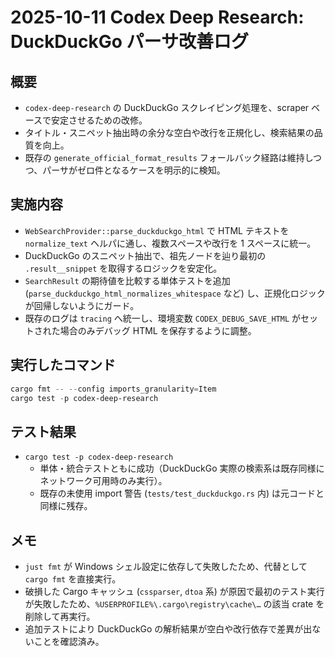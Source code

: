 # 2025-10-11 Codex Deep Research: DuckDuckGo パーサ改善ログ

## 概要
- `codex-deep-research` の DuckDuckGo スクレイピング処理を、scraper ベースで安定させるための改修。
- タイトル・スニペット抽出時の余分な空白や改行を正規化し、検索結果の品質を向上。
- 既存の `generate_official_format_results` フォールバック経路は維持しつつ、パーサがゼロ件となるケースを明示的に検知。

## 実施内容
- `WebSearchProvider::parse_duckduckgo_html` で HTML テキストを `normalize_text` ヘルパに通し、複数スペースや改行を 1 スペースに統一。
- DuckDuckGo のスニペット抽出で、祖先ノードを辿り最初の `.result__snippet` を取得するロジックを安定化。
- `SearchResult` の期待値を比較する単体テストを追加 (`parse_duckduckgo_html_normalizes_whitespace` など) し、正規化ロジックが回帰しないようにガード。
- 既存のログは `tracing` へ統一し、環境変数 `CODEX_DEBUG_SAVE_HTML` がセットされた場合のみデバッグ HTML を保存するように調整。

## 実行したコマンド
```powershell
cargo fmt -- --config imports_granularity=Item
cargo test -p codex-deep-research
```

## テスト結果
- `cargo test -p codex-deep-research`
  - 単体・統合テストともに成功（DuckDuckGo 実際の検索系は既存同様にネットワーク可用時のみ実行）。
  - 既存の未使用 import 警告 (`tests/test_duckduckgo.rs` 内) は元コードと同様に残存。

## メモ
- `just fmt` が Windows シェル設定に依存して失敗したため、代替として `cargo fmt` を直接実行。
- 破損した Cargo キャッシュ (`cssparser`, `dtoa` 系) が原因で最初のテスト実行が失敗したため、`%USERPROFILE%\.cargo\registry\cache\…` の該当 crate を削除して再実行。
- 追加テストにより DuckDuckGo の解析結果が空白や改行依存で差異が出ないことを確認済み。
